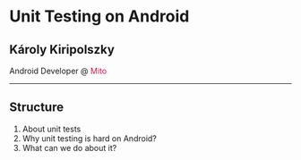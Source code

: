 # Unit Testing on Android <!-- .element: style="color: green" -->

## Károly Kiripolszky
Android Developer @ <span style="color: #C21F4B">Mito</span>

---

## Structure

1. About unit tests
2. Why unit testing is hard on Android?
3. What can we do about it?
